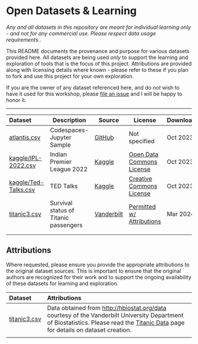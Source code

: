 # Open Datasets & Learning

_Any and all datasets in this repository are meant for individual learning only - and not for any commercial use. Please respect data usage requirements._.


This README documents the provenance and purpose for various datasets provided here. All datasets are being used _only_ to support the learning and exploration of tools that is the focus of this project. Attributions are provided along with licensing details where known - please refer to these if you plan to fork and use this project for your own exploration. 

If you are the owner of any dataset referenced here, and do _not_ wish to have it used for this workshop, please [file an issue](https://github.com/nitya/pydata-analysis-workshop/issues/new) and I will be happy to honor it.

---

| Dataset | Description | Source | License | Downloaded |
|:---|---|---|---|:---|
| [atlantis.csv](atlantis.csv) | Codespaces-Jupyter Sample | [GitHub](https://github.com/github/codespaces-jupyter) | Not specified | Oct 2023 |
| [kaggle/IPL-2022.csv](./kaggle/IPL-2022.csv) | Indian Premier League 2022 | [Kaggle](https://www.kaggle.com/datasets/aravindas01/ipl-2022dataset/data) | [Open Data Commons License](https://opendatacommons.org/licenses/odbl/1-0/) | Oct 2023 |
| [kaggle/Ted-Talks.csv](./kaggle/Ted-Talks.csv) | TED Talks | [Kaggle](https://www.kaggle.com/datasets/ashishjangra27/ted-talks/data)| [Creative Commons License](https://creativecommons.org/licenses/by-nc-sa/4.0/) |Oct 2023 |
| [titanic3.csv](./titanic3.csv) | Survival status of Titanic passengers | [Vanderbilt](https://hbiostat.org/data/)| [Permitted w/ Attributions](https://hbiostat.org/data/repo/titanic) | Mar 2024 |
| | | | | |
| | | | | |


## Attributions

Where requested, please ensure you provide the appropriate attributions to the original dataset sources. This is important to ensure that the original authors are recognized for their work and to support the ongoing availability of these datasets for learning and exploration. 

| Dataset | Attributions |
|:---|:---|
| [titanic3.csv](./titanic3.csv)| Data obtained from http://hbiostat.org/data courtesy of the Vanderbilt University Department of Biostatistics. Please read the [Titanic Data](https://hbiostat.org/data/repo/titanic) page for details on dataset creation. |
| | |
